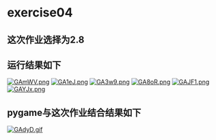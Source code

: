# exercise04
## 这次作业选择为2.8  
## 运行结果如下
[![GAmWV.png](https://s1.ax1x.com/2017/10/14/GAmWV.png)](https://imgchr.com/i/GFyBd)
[![GA1eJ.png](https://s1.ax1x.com/2017/10/14/GA1eJ.png)](https://imgchr.com/i/GFf9f)
[![GA3w9.png](https://s1.ax1x.com/2017/10/14/GA3w9.png)](https://imgchr.com/i/GFh38)
[![GA8oR.png](https://s1.ax1x.com/2017/10/14/GA8oR.png)](https://imgchr.com/i/GF4gS)
[![GAJF1.png](https://s1.ax1x.com/2017/10/14/GAJF1.png)](https://imgchr.com/i/GF5jg)
[![GAYJx.png](https://s1.ax1x.com/2017/10/14/GAYJx.png)](https://imgchr.com/i/GFouQ)
## pygame与这次作业结合结果如下
[![GAdyD.gif](https://s1.ax1x.com/2017/10/14/GAdyD.gif)](https://imgchr.com/i/GFqNq)
